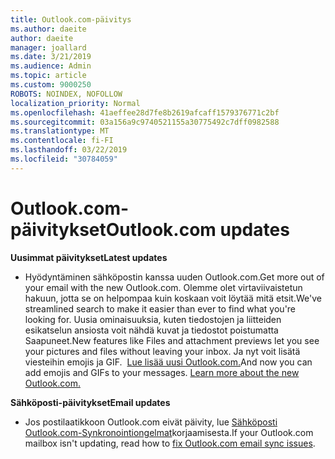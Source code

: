 ```yaml
---
title: Outlook.com-päivitys
ms.author: daeite
author: daeite
manager: joallard
ms.date: 3/21/2019
ms.audience: Admin
ms.topic: article
ms.custom: 9000250
ROBOTS: NOINDEX, NOFOLLOW
localization_priority: Normal
ms.openlocfilehash: 41aeffee28d7fe8b2619afcaff1579376771c2bf
ms.sourcegitcommit: 03a156a9c9740521155a30775492c7dff0982588
ms.translationtype: MT
ms.contentlocale: fi-FI
ms.lasthandoff: 03/22/2019
ms.locfileid: "30784059"
---
```

# <a name="outlookcom-updates"></a><span data-ttu-id="909c8-102">Outlook.com-päivitykset</span><span class="sxs-lookup"><span data-stu-id="909c8-102">Outlook.com updates</span></span>

<span data-ttu-id="909c8-103">**Uusimmat päivitykset**</span><span class="sxs-lookup"><span data-stu-id="909c8-103">**Latest updates**</span></span>

- <span data-ttu-id="909c8-104">Hyödyntäminen sähköpostin kanssa uuden Outlook.com.</span><span class="sxs-lookup"><span data-stu-id="909c8-104">Get more out of your email with the new Outlook.com.</span></span> <span data-ttu-id="909c8-105">Olemme olet virtaviivaistetun hakuun, jotta se on helpompaa kuin koskaan voit löytää mitä etsit.</span><span class="sxs-lookup"><span data-stu-id="909c8-105">We've streamlined search to make it easier than ever to find what you're looking for.</span></span> <span data-ttu-id="909c8-106">Uusia ominaisuuksia, kuten tiedostojen ja liitteiden esikatselun ansiosta voit nähdä kuvat ja tiedostot poistumatta Saapuneet.</span><span class="sxs-lookup"><span data-stu-id="909c8-106">New features like Files and attachment previews let you see your pictures and files without leaving your inbox.</span></span> <span data-ttu-id="909c8-107">Ja nyt voit lisätä viesteihin emojis ja GIF.  [Lue lisää uusi Outlook.com.](https://support.office.com/article/40676ad0-c831-45ac-a023-5be633be798d)</span><span class="sxs-lookup"><span data-stu-id="909c8-107">And now you can add emojis and GIFs to your messages. [Learn more about the new Outlook.com.](https://support.office.com/article/40676ad0-c831-45ac-a023-5be633be798d)</span></span>

<span data-ttu-id="909c8-108">**Sähköposti-päivitykset**</span><span class="sxs-lookup"><span data-stu-id="909c8-108">**Email updates**</span></span>

- <span data-ttu-id="909c8-109">Jos postilaatikkoon Outlook.com eivät päivity, lue [Sähköposti Outlook.com-Synkronointiongelmat](https://support.office.com/article/d39e3341-8d79-4bf1-b3c7-ded602233642)korjaamisesta.</span><span class="sxs-lookup"><span data-stu-id="909c8-109">If your Outlook.com mailbox isn't updating, read how to [fix Outlook.com email sync issues](https://support.office.com/article/d39e3341-8d79-4bf1-b3c7-ded602233642).</span></span>